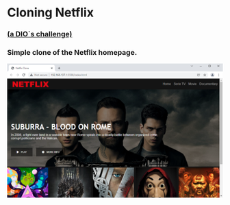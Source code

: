 # Cloning Netflix
### <a href="https://digitalinnovation.one/">(a DIO`s challenge)</a>
### Simple clone of the Netflix homepage.

![info](info.png)